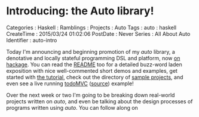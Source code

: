 Introducing: the Auto library!
==============================

Categories
:   Haskell
:   Ramblings
:   Projects
:   Auto
Tags
:   auto
:   haskell
CreateTime
:   2015/03/24 01:02:06
PostDate
:   Never
Series
:   All About Auto
Identifier
:   auto-intro

Today I'm announcing and beginning promotion of my *auto* library, a
denotative and locally stateful programming DSL and platform, now [on
hackage][auto].  You can read the [README] too for a detailed buzz-word laden
exposition with nice well-commented short demos and examples, get started with
[the tutorial][tutorial], check out the directory of [sample
projects][auto-examples], and even see a live running [todoMVC][]
([source][todosrc]) example!

[auto]: http://hackage.haskell.org/package/auto
[README]: https://github.com/mstksg/auto/blob/master/README.md
[tutorial]: https://github.com/mstksg/auto/blob/master/tutorial/tutorial.md
[auto-examples]: https://github.com/mstksg/auto-examples
[todoMVC]: http://mstksg.github.io/auto-examples/todo/
[todosrc]: https://github.com/mstksg/auto-examples/blob/master/src/Todo.hs

Over the next week or two I'm going to be breaking down real-world projects
written on *auto*, and even be talking about the design processes of programs
written using *auto*.  You can follow along on

[rss]: http://blog.jle.im/rss




